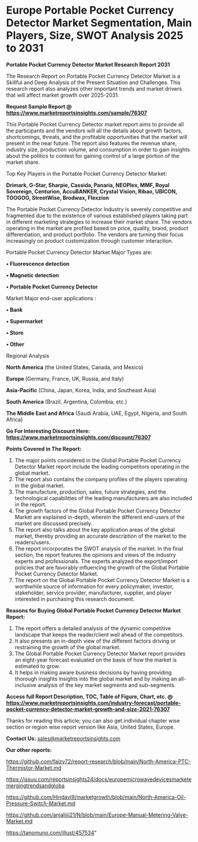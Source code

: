 # Europe Portable Pocket Currency Detector Market Segmentation, Main Players, Size, SWOT Analysis 2025 to 2031

<strong>Portable Pocket Currency Detector Market Research Report 2031</strong>

The Research Report on Portable Pocket Currency Detector Market is a Skillful and Deep Analysis of the Present Situation and Challenges. This research report also analyzes other important trends and market drivers that will affect market growth over 2025-2031.

<strong>Request Sample Report @ <a href=https://www.marketreportsinsights.com/sample/76307>https://www.marketreportsinsights.com/sample/76307</a></strong>

This Portable Pocket Currency Detector market report aims to provide all the participants and the vendors will all the details about growth factors, shortcomings, threats, and the profitable opportunities that the market will present in the near future. The report also features the revenue share, industry size, production volume, and consumption in order to gain insights about the politics to contest for gaining control of a large portion of the market share.

Top Key Players in the Portable Pocket Currency Detector Market:

<strong>Drimark, G-Star, Sharpie, Cassida, Panaria, NEOPlex, MMF, Royal Sovereign, Centurion, AccuBANKER, Crystal Vision, Ribao, UBICON, TOOGOO, StreetWise, Brodwax, Flexzion</strong>

The Portable Pocket Currency Detector Industry is severely competitive and fragmented due to the existence of various established players taking part in different marketing strategies to increase their market share. The vendors operating in the market are profiled based on price, quality, brand, product differentiation, and product portfolio. The vendors are turning their focus increasingly on product customization through customer interaction.

Portable Pocket Currency Detector Market Major Types are:

<strong>• Fluorescence detection

• Magnetic detection

• Portable Pocket Currency Detector</strong>

Market Major end-user applications :

<strong>• Bank

• Supermarket

• Store

• Other</strong>

Regional Analysis

</u><strong><b>North America</b></strong> (the United States, Canada, and Mexico)

<strong><b>Europe </b></strong>(Germany, France, UK, Russia, and Italy)

<strong><b>Asia-Pacific</b></strong> (China, Japan, Korea, India, and Southeast Asia)

<strong><b>South America</b></strong> (Brazil, Argentina, Colombia, etc.)

<strong><b>The Middle East and Africa</b></strong> (Saudi Arabia, UAE, Egypt, Nigeria, and South Africa)

<strong>Go For Interesting Discount Here: <a href=https://www.marketreportsinsights.com/discount/76307>https://www.marketreportsinsights.com/discount/76307</a></strong>

<strong>Points Covered in The Report:</strong>
<ol>
  <li>The major points considered in the Global Portable Pocket Currency Detector Market report include the leading competitors operating in the global market.</li>
  <li>The report also contains the company profiles of the players operating in the global market.</li>
  <li>The manufacture, production, sales, future strategies, and the technological capabilities of the leading manufacturers are also included in the report.</li>
  <li>The growth factors of the Global Portable Pocket Currency Detector Market are explained in-depth, wherein the different end-users of the market are discussed precisely.</li>
  <li>The report also talks about the key application areas of the global market, thereby providing an accurate description of the market to the readers/users.</li>
  <li>The report incorporates the SWOT analysis of the market. In the final section, the report features the opinions and views of the industry experts and professionals. The experts analyzed the export/import policies that are favorably influencing the growth of the Global Portable Pocket Currency Detector Market.</li>
  <li>The report on the Global Portable Pocket Currency Detector Market is a worthwhile source of information for every policymaker, investor, stakeholder, service provider, manufacturer, supplier, and player interested in purchasing this research document.</li>
</ol>
<strong>Reasons for Buying Global Portable Pocket Currency Detector Market Report:</strong>

<ol>
  <li>The report offers a detailed analysis of the dynamic competitive landscape that keeps the reader/client well ahead of the competitors.</li>
  <li>It also presents an in-depth view of the different factors driving or restraining the growth of the global market.</li>
  <li>The Global Portable Pocket Currency Detector Market report provides an eight-year forecast evaluated on the basis of how the market is estimated to grow.</li>
  <li>It helps in making aware business decisions by having providing thorough insights insights into the global market and by making an all-inclusive analysis of the key market segments and sub-segments.</li>
</ol>
<strong>Access full Report Description, TOC, Table of Figure, Chart, etc. @ <a href=https://www.marketreportsinsights.com/industry-forecast/portable-pocket-currency-detector-market-growth-and-size-2021-76307>https://www.marketreportsinsights.com/industry-forecast/portable-pocket-currency-detector-market-growth-and-size-2021-76307</a></strong>


Thanks for reading this article; you can also get individual chapter wise section or region wise report version like Asia, United States, Europe.

<strong>Contact Us:</strong>
sales@marketreportsinsights.com

<strong>Our other reports:</strong>

<a href=https://github.com/faizy72/report-research/blob/main/North-America-PTC-Thermistor-Market.md>https://github.com/faizy72/report-research/blob/main/North-America-PTC-Thermistor-Market.md</a>

<a href=https://issuu.com/reportsinsights24/docs/europemicrowavedevicesmarketemergingtrendsandgloba>https://issuu.com/reportsinsights24/docs/europemicrowavedevicesmarketemergingtrendsandgloba</a>

<a href=https://github.com/Hindavi9/marketgrowth/blob/main/North-America-Oil-Pressure-Switch-Market.md>https://github.com/Hindavi9/marketgrowth/blob/main/North-America-Oil-Pressure-Switch-Market.md</a>

<a href=https://github.com/anjaliiii21/N/blob/main/Europe-Manual-Metering-Valve-Market.md>https://github.com/anjaliiii21/N/blob/main/Europe-Manual-Metering-Valve-Market.md</a>

<a href=https://tanomuno.com/illust/457534>https://tanomuno.com/illust/457534</a>"
